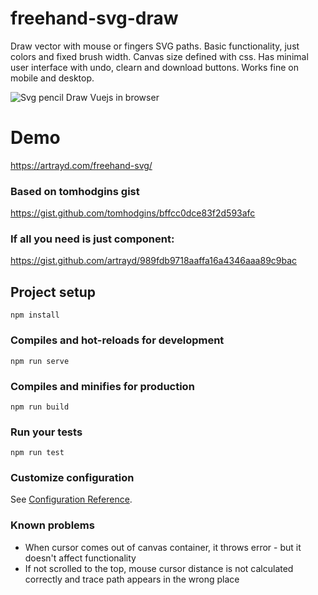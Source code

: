 # freehand-svg-draw
Draw vector with mouse or fingers SVG paths. Basic functionality, just colors and fixed brush width. Canvas size defined with css. Has minimal user interface with undo, clearn and download buttons. Works fine on mobile and desktop.

![Svg pencil Draw Vuejs in browser](https://artrayd.com/freehand-svg/freehand-svg-ui.png)

# Demo
https://artrayd.com/freehand-svg/

### Based on tomhodgins gist
https://gist.github.com/tomhodgins/bffcc0dce83f2d593afc

### If all you need is just component:
https://gist.github.com/artrayd/989fdb9718aaffa16a4346aaa89c9bac


## Project setup
```
npm install
```

### Compiles and hot-reloads for development
```
npm run serve
```

### Compiles and minifies for production
```
npm run build
```

### Run your tests
```
npm run test
```

### Customize configuration
See [Configuration Reference](https://cli.vuejs.org/config/).

### Known problems
- When cursor comes out of canvas container, it throws error - but it doesn't affect functionality
- If not scrolled to the top, mouse cursor distance is not calculated correctly and trace path appears in the wrong place
